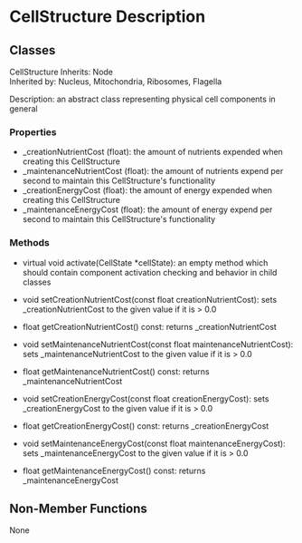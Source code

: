 # CellStructure Description

## Classes

CellStructure
Inherits: Node  
Inherited by: Nucleus, Mitochondria, Ribosomes, Flagella  

Description: an abstract class representing physical cell components in general

### Properties
- _creationNutrientCost (float): the amount of nutrients expended when creating this CellStructure
- _maintenanceNutrientCost (float): the amount of nutrients expend per second to maintain this CellStructure's functionality
- _creationEnergyCost (float): the amount of energy expended when creating this CellStructure
- _maintenanceEnergyCost (float): the amount of energy expend per second to maintain this CellStructure's functionality

### Methods
- virtual void activate(CellState *cellState): an empty method which should contain component activation checking and behavior in child classes

- void setCreationNutrientCost(const float creationNutrientCost): sets _creationNutrientCost to the given value if it is > 0.0
- float getCreationNutrientCost() const: returns _creationNutrientCost

- void setMaintenanceNutrientCost(const float maintenanceNutrientCost): sets _maintenanceNutrientCost to the given value if it is > 0.0
- float getMaintenanceNutrientCost() const: returns _maintenanceNutrientCost

- void setCreationEnergyCost(const float creationEnergyCost): sets _creationEnergyCost to the given value if it is > 0.0
- float getCreationEnergyCost() const: returns _creationEnergyCost

- void setMaintenanceEnergyCost(const float maintenanceEnergyCost): sets _maintenanceEnergyCost to the given value if it is > 0.0
- float getMaintenanceEnergyCost() const: returns _maintenanceEnergyCost

## Non-Member Functions
None
